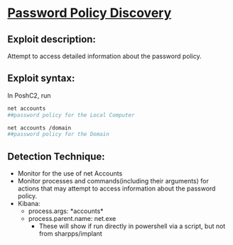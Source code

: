 # [Password Policy Discovery](https://attack.mitre.org/techniques/T1201/)

## Exploit description:
Attempt to access detailed information about the password policy.

## Exploit syntax:
In PoshC2, run

```sh
net accounts 
##password policy for the Local Computer 

net accounts /domain 
##password policy for the Domain
```

## Detection Technique:
* Monitor for the use of net Accounts
* Monitor processes and commands(including their arguments) for actions that may attempt to access information about the password policy.
* Kibana:
    * process.args: \*accounts\*
    * process.parent.name: net.exe
        * These will show if run directly in powershell via a script, but not from sharpps/implant